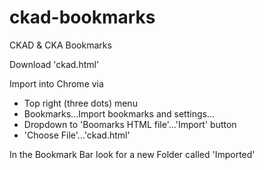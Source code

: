 # ckad-bookmarks
CKAD &amp; CKA Bookmarks

Download 'ckad.html'

Import into Chrome via
* Top right (three dots) menu
* Bookmarks...Import bookmarks and settings...
* Dropdown to 'Boomarks HTML file'...'Import' button
* 'Choose File'...'ckad.html'

In the Bookmark Bar look for a new Folder called 'Imported'
